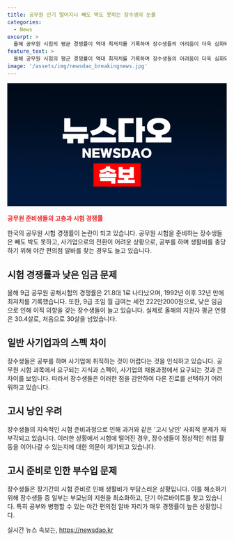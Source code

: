 ```yaml
---
title: 공무원 인기 떨어지나 빼도 박도 못하는 장수생의 눈물
categories:
  - News
excerpt: >
  올해 공무원 시험의 평균 경쟁률이 역대 최저치를 기록하며 장수생들의 어려움이 더욱 심화되고 있다. 장모 씨는 생활비 부담으로 야간 편의점 알바를 선택하게 되었으며, 다른 장수생들도 비슷한 상황을 겪고 있다. 저임금과 낮은 보수 때문에 공무원 시험을 준비하고 있는 사람들은 공시 낭인으로 여겨지며, 일반 사기업 채용에 필요한 스펙을 갖추기 어렵다는 우려도 나오고 있다. 이러한 상황에서 장수생들은 힘들게 준비한 시험을 포기하기엔 부담스럽고, 야간 알바 등으로 삶을 유지하며 계속 시험을 준비하고 있다.
feature_text: >
  올해 공무원 시험의 평균 경쟁률이 역대 최저치를 기록하며 장수생들의 어려움이 더욱 심화되고 있다. 장모 씨는 생활비 부담으로 야간 편의점 알바를 선택하게 되었으며, 다른 장수생들도 비슷한 상황을 겪고 있다. 저임금과 낮은 보수 때문에 공무원 시험을 준비하고 있는 사람들은 공시 낭인으로 여겨지며, 일반 사기업 채용에 필요한 스펙을 갖추기 어렵다는 우려도 나오고 있다. 이러한 상황에서 장수생들은 힘들게 준비한 시험을 포기하기엔 부담스럽고, 야간 알바 등으로 삶을 유지하며 계속 시험을 준비하고 있다.
image: '/assets/img/newsdao_breakingnews.jpg'
---
```


<p><img src="/assets/img/newsdao_breakingnews.jpg" alt="bookingtag 속보" /></p>

<p><b><span style="color: #ee2323;">공무원 준비생들의 고충과 시험 경쟁률</span></b></p>

<p data-ke-size="size16">한국의 공무원 시험 경쟁률이 논란이 되고 있습니다. 공무원 시험을 준비하는 장수생들은 빼도 박도 못하고, 사기업으로의 전환이 어려운 상황으로, 공부를 하며 생활비를 충당하기 위해 야간 편의점 알바를 찾는 경우도 늘고 있습니다.</p>

<h2 data-ke-size="size26">시험 경쟁률과 낮은 임금 문제</h2>

<p data-ke-size="size16">올해 9급 공무원 공채시험의 경쟁률은 21.8대 1로 나타났으며, 1992년 이후 32년 만에 최저치를 기록했습니다. 또한, 9급 초임 월 급여는 세전 222만2000원으로, 낮은 임금으로 인해 이직 의향을 갖는 장수생들이 늘고 있습니다. 실제로 올해의 지원자 평균 연령은 30.4살로, 처음으로 30살을 넘었습니다.</p>

<h2 data-ke-size="size26">일반 사기업과의 스펙 차이</h2>

<p data-ke-size="size16">장수생들은 공부를 하며 사기업에 취직하는 것이 어렵다는 것을 인식하고 있습니다. 공무원 시험 과목에서 요구되는 지식과 스펙이, 사기업의 채용과정에서 요구되는 것과 큰 차이를 보입니다. 따라서 장수생들은 이러한 점을 감안하여 다른 진로를 선택하기 어려워하고 있습니다.</p>

<h2 data-ke-size="size26">고시 낭인 우려</h2>

<p data-ke-size="size16">장수생들의 지속적인 시험 준비과정으로 인해 과거와 같은 '고시 낭인' 사회적 문제가 재부각되고 있습니다. 이러한 상황에서 시험에 떨어진 경우, 장수생들이 정상적인 취업 활동을 이어나갈 수 있는지에 대한 의문이 제기되고 있습니다.</p>

<h2 data-ke-size="size26">고시 준비로 인한 부수입 문제</h2>

<p data-ke-size="size16">장수생들은 장기간의 시험 준비로 인해 생활비가 부담스러운 상황입니다. 이를 해소하기 위해 장수생들 중 일부는 부모님의 지원을 최소화하고, 단기 아르바이트를 찾고 있습니다. 특히 공부와 병행할 수 있는 야간 편의점 알바 자리가 매우 경쟁률이 높은 상황입니다.</p>
실시간 뉴스 속보는, <a href="https://newsdao.kr" rel="dofollow">https://newsdao.kr</a>


